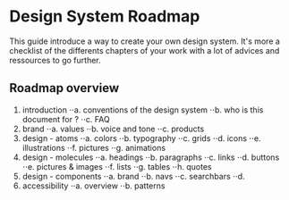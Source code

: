 # Design System Roadmap
This guide introduce a way to create your own design system. It's more a checklist of the differents chapters of your work with a lot of advices and ressources to go further.

## Roadmap overview

1. introduction
⋅⋅a. conventions of the design system 
⋅⋅b. who is this document for ?
⋅⋅c. FAQ
2. brand
⋅⋅a. values
⋅⋅b. voice and tone
⋅⋅c. products
3. design - atoms
⋅⋅a. colors
⋅⋅b. typography
⋅⋅c. grids
⋅⋅d. icons
⋅⋅e. illustrations
⋅⋅f. pictures
⋅⋅g. animations
4. design - molecules
⋅⋅a. headings
⋅⋅b. paragraphs
⋅⋅c. links
⋅⋅d. buttons
⋅⋅e. pictures & images
⋅⋅f. lists
⋅⋅g. tables
⋅⋅h. quotes
5. design - components
⋅⋅a. brand
⋅⋅b. navs
⋅⋅c. searchbars
⋅⋅d. 
6. accessibility
⋅⋅a. overview
⋅⋅b. patterns
